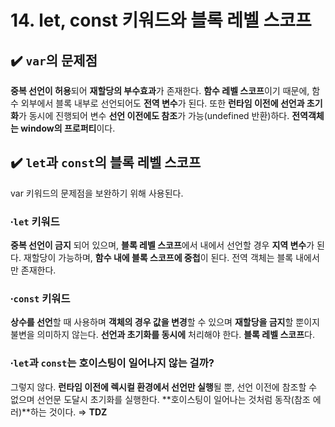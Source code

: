 # 14. let, const 키워드와 블록 레벨 스코프

## ✔️ `var`의 문제점

**중복 선언이 허용**되어 **재할당의 부수효과**가 존재한다. **함수 레벨 스코프**이기 때문에, 함수 외부에서 블록 내부로 선언되어도 **전역 변수**가 된다. 또한 **런타임 이전에 선언과 초기화**가 동시에 진행되어 변수 **선언 이전에도 참조**가 가능(undefined 반환)하다. **전역객체는 window의 프로퍼티**이다. 

## ✔️ `let`과 `const`의 블록 레벨 스코프

var 키워드의 문제점을 보완하기 위해 사용된다. 

### ∙`let` 키워드

**중복 선언이 금지** 되어 있으며, **블록 레벨 스코프**에서 내에서 선언할 경우 **지역 변수**가 된다. 재할당이 가능하며, **함수 내에 블록 스코프에 중첩**이 된다. 전역 객체는 블록 내에서만 존재한다. 

### ∙`const` 키워드

**상수를 선언**할 때 사용하며 **객체의 경우 값을 변경**할 수 있으며 **재할당을 금지**할 뿐이지 불변을 의미하지 않는다. **선언과 초기화를 동시에** 처리해야 한다. **블록 레벨 스코프**다.

### ∙`let`과 `const`는 호이스팅이 일어나지 않는 걸까?

그렇지 않다. **런타임 이전에 렉시컬 환경에서 선언만 실행**될 뿐, 선언 이전에 참조할 수 없으며 선언문 도달시 초기화를 실행한다. **호이스팅이 일어나는 것처럼 동작(참조 에러)**하는 것이다. ⇒ **TDZ**